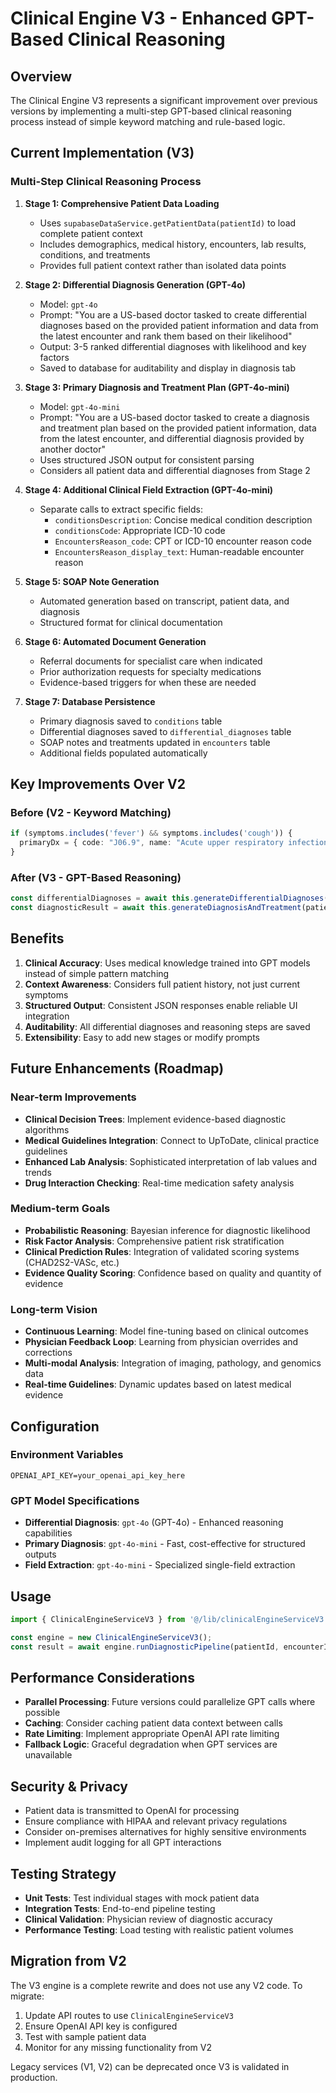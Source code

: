 # Clinical Engine V3 - Enhanced GPT-Based Clinical Reasoning

## Overview

The Clinical Engine V3 represents a significant improvement over previous versions by implementing a multi-step GPT-based clinical reasoning process instead of simple keyword matching and rule-based logic.

## Current Implementation (V3)

### Multi-Step Clinical Reasoning Process

1. **Stage 1: Comprehensive Patient Data Loading**
   - Uses `supabaseDataService.getPatientData(patientId)` to load complete patient context
   - Includes demographics, medical history, encounters, lab results, conditions, and treatments
   - Provides full patient context rather than isolated data points

2. **Stage 2: Differential Diagnosis Generation (GPT-4o)**
   - Model: `gpt-4o`
   - Prompt: "You are a US-based doctor tasked to create differential diagnoses based on the provided patient information and data from the latest encounter and rank them based on their likelihood"
   - Output: 3-5 ranked differential diagnoses with likelihood and key factors
   - Saved to database for auditability and display in diagnosis tab

3. **Stage 3: Primary Diagnosis and Treatment Plan (GPT-4o-mini)**
   - Model: `gpt-4o-mini`
   - Prompt: "You are a US-based doctor tasked to create a diagnosis and treatment plan based on the provided patient information, data from the latest encounter, and differential diagnosis provided by another doctor"
   - Uses structured JSON output for consistent parsing
   - Considers all patient data and differential diagnoses from Stage 2

4. **Stage 4: Additional Clinical Field Extraction (GPT-4o-mini)**
   - Separate calls to extract specific fields:
     - `conditionsDescription`: Concise medical condition description
     - `conditionsCode`: Appropriate ICD-10 code
     - `EncountersReason_code`: CPT or ICD-10 encounter reason code
     - `EncountersReason_display_text`: Human-readable encounter reason

5. **Stage 5: SOAP Note Generation**
   - Automated generation based on transcript, patient data, and diagnosis
   - Structured format for clinical documentation

6. **Stage 6: Automated Document Generation**
   - Referral documents for specialist care when indicated
   - Prior authorization requests for specialty medications
   - Evidence-based triggers for when these are needed

7. **Stage 7: Database Persistence**
   - Primary diagnosis saved to `conditions` table
   - Differential diagnoses saved to `differential_diagnoses` table
   - SOAP notes and treatments updated in `encounters` table
   - Additional fields populated automatically

## Key Improvements Over V2

### Before (V2 - Keyword Matching)
```typescript
if (symptoms.includes('fever') && symptoms.includes('cough')) {
  primaryDx = { code: "J06.9", name: "Acute upper respiratory infection" };
}
```

### After (V3 - GPT-Based Reasoning)
```typescript
const differentialDiagnoses = await this.generateDifferentialDiagnoses(patientData, transcript);
const diagnosticResult = await this.generateDiagnosisAndTreatment(patientData, transcript, differentialDiagnoses);
```

## Benefits

1. **Clinical Accuracy**: Uses medical knowledge trained into GPT models instead of simple pattern matching
2. **Context Awareness**: Considers full patient history, not just current symptoms
3. **Structured Output**: Consistent JSON responses enable reliable UI integration
4. **Auditability**: All differential diagnoses and reasoning steps are saved
5. **Extensibility**: Easy to add new stages or modify prompts

## Future Enhancements (Roadmap)

### Near-term Improvements
- **Clinical Decision Trees**: Implement evidence-based diagnostic algorithms
- **Medical Guidelines Integration**: Connect to UpToDate, clinical practice guidelines
- **Enhanced Lab Analysis**: Sophisticated interpretation of lab values and trends
- **Drug Interaction Checking**: Real-time medication safety analysis

### Medium-term Goals
- **Probabilistic Reasoning**: Bayesian inference for diagnostic likelihood
- **Risk Factor Analysis**: Comprehensive patient risk stratification
- **Clinical Prediction Rules**: Integration of validated scoring systems (CHAD2S2-VASc, etc.)
- **Evidence Quality Scoring**: Confidence based on quality and quantity of evidence

### Long-term Vision
- **Continuous Learning**: Model fine-tuning based on clinical outcomes
- **Physician Feedback Loop**: Learning from physician overrides and corrections
- **Multi-modal Analysis**: Integration of imaging, pathology, and genomics data
- **Real-time Guidelines**: Dynamic updates based on latest medical evidence

## Configuration

### Environment Variables
```
OPENAI_API_KEY=your_openai_api_key_here
```

### GPT Model Specifications
- **Differential Diagnosis**: `gpt-4o` (GPT-4o) - Enhanced reasoning capabilities
- **Primary Diagnosis**: `gpt-4o-mini` - Fast, cost-effective for structured outputs
- **Field Extraction**: `gpt-4o-mini` - Specialized single-field extraction

## Usage

```typescript
import { ClinicalEngineServiceV3 } from '@/lib/clinicalEngineServiceV3';

const engine = new ClinicalEngineServiceV3();
const result = await engine.runDiagnosticPipeline(patientId, encounterId, transcript);
```

## Performance Considerations

- **Parallel Processing**: Future versions could parallelize GPT calls where possible
- **Caching**: Consider caching patient data context between calls
- **Rate Limiting**: Implement appropriate OpenAI API rate limiting
- **Fallback Logic**: Graceful degradation when GPT services are unavailable

## Security & Privacy

- Patient data is transmitted to OpenAI for processing
- Ensure compliance with HIPAA and relevant privacy regulations
- Consider on-premises alternatives for highly sensitive environments
- Implement audit logging for all GPT interactions

## Testing Strategy

- **Unit Tests**: Test individual stages with mock patient data
- **Integration Tests**: End-to-end pipeline testing
- **Clinical Validation**: Physician review of diagnostic accuracy
- **Performance Testing**: Load testing with realistic patient volumes

## Migration from V2

The V3 engine is a complete rewrite and does not use any V2 code. To migrate:

1. Update API routes to use `ClinicalEngineServiceV3`
2. Ensure OpenAI API key is configured
3. Test with sample patient data
4. Monitor for any missing functionality from V2

Legacy services (V1, V2) can be deprecated once V3 is validated in production.